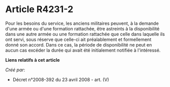 # Article R4231-2

Pour les besoins du service, les anciens militaires peuvent, à la demande d'une armée ou d'une formation rattachée, être
astreints à la disponibilité dans une autre armée ou une formation rattachée que celle dans laquelle ils ont servi, sous
réserve que celle-ci ait préalablement et formellement donné son accord. Dans ce cas, la période de disponibilité ne peut en
aucun cas excéder la durée qui avait été initialement notifiée à l'intéressé.

**Liens relatifs à cet article**

_Créé par_:

  - Décret n°2008-392 du 23 avril 2008 - art. (V)
